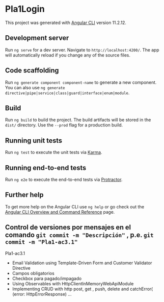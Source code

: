 # Pla1Login 

This project was generated with [Angular CLI](https://github.com/angular/angular-cli) version 11.2.12.

## Development server

Run `ng serve` for a dev server. Navigate to `http://localhost:4200/`. The app will automatically reload if you change any of the source files.

## Code scaffolding

Run `ng generate component component-name` to generate a new component. You can also use `ng generate directive|pipe|service|class|guard|interface|enum|module`.

## Build

Run `ng build` to build the project. The build artifacts will be stored in the `dist/` directory. Use the `--prod` flag for a production build.

## Running unit tests

Run `ng test` to execute the unit tests via [Karma](https://karma-runner.github.io).

## Running end-to-end tests

Run `ng e2e` to execute the end-to-end tests via [Protractor](http://www.protractortest.org/).

## Further help

To get more help on the Angular CLI use `ng help` or go check out the [Angular CLI Overview and Command Reference](https://angular.io/cli) page.


## Control de versiones por mensajes en el comando     `git commit -m "Descripción"` , p.e.   `git commit -m "Pla1-ac3.1"`  

Pla1-ac3.1
- Email Validation  using  Template-Driven Form and Customer Validator Directive
- Campos obligatorios
- Checkbox para pagado/impagado
- Using Observables with HttpClientInMemoryWebApiModule 
- Implementing CRUD with http post, get , push, delete  and       catchError( (error: HttpErrorResponse) ...
